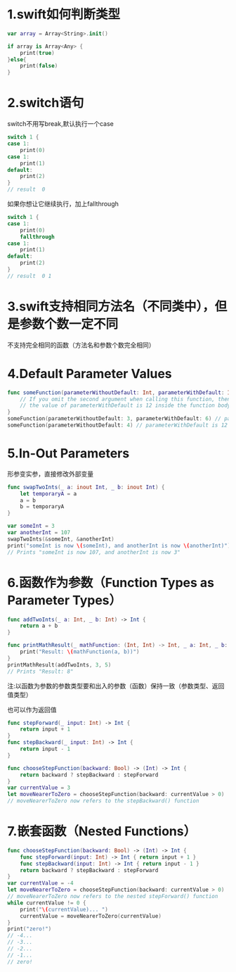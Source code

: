 # 1.swift如何判断类型
```swift
var array = Array<String>.init()

if array is Array<Any> {
    print(true)
}else{
    print(false)
}
```

# 2.switch语句
switch不用写break,默认执行一个case
```swift
switch 1 {
case 1:
    print(0)
case 1:
    print(1)
default:
    print(2)
}
// result  0
```
如果你想让它继续执行，加上fallthrough
```swift
switch 1 {
case 1:
    print(0)
    fallthrough
case 1:
    print(1)
default:
    print(2)
}
// result  0 1
```
# 3.swift支持相同方法名（不同类中），但是参数个数一定不同
不支持完全相同的函数（方法名和参数个数完全相同）

# 4.Default Parameter Values
```swift
func someFunction(parameterWithoutDefault: Int, parameterWithDefault: Int = 12) {
    // If you omit the second argument when calling this function, then
    // the value of parameterWithDefault is 12 inside the function body.
}
someFunction(parameterWithoutDefault: 3, parameterWithDefault: 6) // parameterWithDefault is 6
someFunction(parameterWithoutDefault: 4) // parameterWithDefault is 12
```
# 5.In-Out Parameters
形参变实参，直接修改外部变量
```swift
func swapTwoInts(_ a: inout Int, _ b: inout Int) {
    let temporaryA = a
    a = b
    b = temporaryA
}

var someInt = 3
var anotherInt = 107
swapTwoInts(&someInt, &anotherInt)
print("someInt is now \(someInt), and anotherInt is now \(anotherInt)")
// Prints "someInt is now 107, and anotherInt is now 3"
```
# 6.函数作为参数（Function Types as Parameter Types）
```swift
func addTwoInts(_ a: Int, _ b: Int) -> Int {
    return a + b
}

func printMathResult(_ mathFunction: (Int, Int) -> Int, _ a: Int, _ b: Int) {
    print("Result: \(mathFunction(a, b))")
}
printMathResult(addTwoInts, 3, 5)
// Prints "Result: 8"
```
注:以函数为参数的参数类型要和出入的参数（函数）保持一致（参数类型、返回值类型）

也可以作为返回值
```swift
func stepForward(_ input: Int) -> Int {
    return input + 1
}
func stepBackward(_ input: Int) -> Int {
    return input - 1
}

func chooseStepFunction(backward: Bool) -> (Int) -> Int {
    return backward ? stepBackward : stepForward
}
var currentValue = 3
let moveNearerToZero = chooseStepFunction(backward: currentValue > 0)
// moveNearerToZero now refers to the stepBackward() function
```

# 7.嵌套函数（Nested Functions）
```swift
func chooseStepFunction(backward: Bool) -> (Int) -> Int {
    func stepForward(input: Int) -> Int { return input + 1 }
    func stepBackward(input: Int) -> Int { return input - 1 }
    return backward ? stepBackward : stepForward
}
var currentValue = -4
let moveNearerToZero = chooseStepFunction(backward: currentValue > 0)
// moveNearerToZero now refers to the nested stepForward() function
while currentValue != 0 {
    print("\(currentValue)... ")
    currentValue = moveNearerToZero(currentValue)
}
print("zero!")
// -4...
// -3...
// -2...
// -1...
// zero!
```
